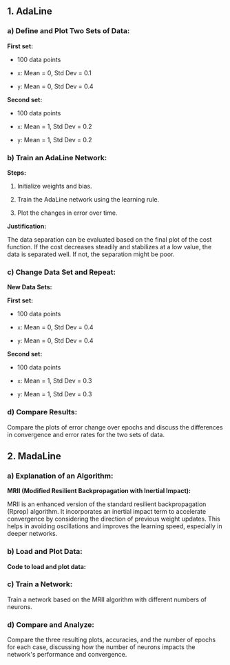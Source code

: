 ## 1. AdaLine

### a) Define and Plot Two Sets of Data:

**First set:**

- 100 data points

-  `x`: Mean = 0, Std Dev = 0.1

-  `y`: Mean = 0, Std Dev = 0.4

**Second set:**

- 100 data points

-  `x`: Mean = 1, Std Dev = 0.2

-  `y`: Mean = 1, Std Dev = 0.2

### b) Train an AdaLine Network:

**Steps:**

1. Initialize weights and bias.

2. Train the AdaLine network using the learning rule.

3. Plot the changes in error over time.

**Justification:**

The data separation can be evaluated based on the final plot of the cost function. If the cost decreases steadily and stabilizes at a low value, the data is separated well. If not, the separation might be poor.

### c) Change Data Set and Repeat:

**New Data Sets:**

**First set:**

- 100 data points

-  `x`: Mean = 0, Std Dev = 0.4

-  `y`: Mean = 0, Std Dev = 0.4

**Second set:**

- 100 data points

-  `x`: Mean = 1, Std Dev = 0.3

-  `y`: Mean = 1, Std Dev = 0.3

### d) Compare Results:

Compare the plots of error change over epochs and discuss the differences in convergence and error rates for the two sets of data.

## 2. MadaLine

### a) Explanation of an Algorithm:

**MRII (Modified Resilient Backpropagation with Inertial Impact):**

MRII is an enhanced version of the standard resilient backpropagation (Rprop) algorithm. It incorporates an inertial impact term to accelerate convergence by considering the direction of previous weight updates. This helps in avoiding oscillations and improves the learning speed, especially in deeper networks.

### b) Load and Plot Data:
  

**Code to load and plot data:**

### c) Train a Network:

Train a network based on the MRII algorithm with different numbers of neurons.

### d) Compare and Analyze:

Compare the three resulting plots, accuracies, and the number of epochs for each case, discussing how the number of neurons impacts the network's performance and convergence.